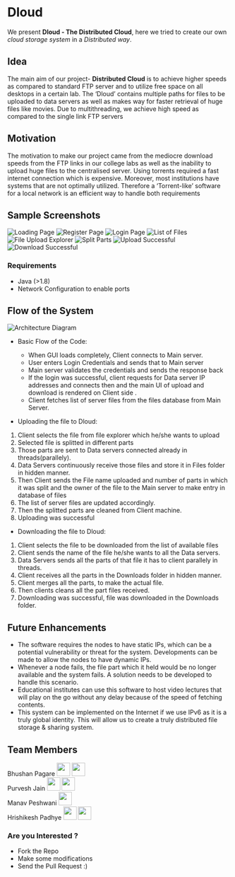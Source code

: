 # Dloud

We present **Dloud - The Distributed Cloud**, here we tried to create our own *cloud
storage system* in a *Distributed way*.

## Idea
The main aim of our project- **Distributed Cloud** is to achieve higher speeds as compared to standard FTP server and to utilize free space on all desktops in a certain lab. The ‘Dloud’ contains multiple paths for files to be uploaded to data servers as well as makes way for faster retrieval of huge files like movies. Due to multithreading, we achieve high speed as compared to the single link FTP servers

## Motivation
The motivation to make our project came from the mediocre download speeds from the FTP links in our college labs as well as the inability to upload huge files to the centralised server. Using torrents required a fast internet connection which is expensive. Moreover, most institutions have systems that are not optimally utilized. Therefore a ‘Torrent-like’ software for a local network is an efficient way to handle both requirements

## Sample Screenshots
![Loading Page](Outputs/loading.png)
![Register Page](Outputs/register.png)
![Login Page](Outputs/login.png)
![List of Files](Outputs/filelist.png)
![File Upload Explorer](Outputs/fileupload_explorer.png)
![Split Parts](Outputs/splitparts.png)
![Upload Successful](Outputs/uploadsuccessful.png)
![Download Successful](Outputs/downloadsuccessful.png)

### Requirements
- Java (>1.8)
- Network Configuration to enable ports

## Flow of the System
![Architecture Diagram](architecture.jpeg)

- Basic Flow of the Code:
  - When GUI loads completely, Client connects to Main server.
  - User enters Login Credentials and sends that to Main server
  - Main server validates the credentials and sends the response back
  - If the login was successful, client requests for Data server IP addresses and connects then and the main UI of upload and download is rendered on Client side .
  - Client fetches list of server files from the files database from Main Server.

- Uploading the file to Dloud:
1. Client selects the file from file explorer which he/she wants to upload
2. Selected file is splitted in different parts
3. Those parts are sent to Data servers connected already in threads(parallely).
4. Data Servers continuously receive those files and store it in Files folder in hidden manner.
5. Then Client sends the File name uploaded and number of parts in which it was split and the owner of the file to the Main server to make entry in database of files
6. The list of server files are updated accordingly.
7. Then the splitted parts are cleaned from Client machine.
8. Uploading was successful

- Downloading the file to Dloud:
1. Client selects the file to be downloaded from the list of available files 
2. Client sends the name of the file he/she wants to all the Data servers.
3. Data Servers sends all the parts of that file it has to client parallely in threads.
4. Client receives all the parts in the Downloads folder in hidden manner.
5. Client merges all the parts, to make the actual file.
6. Then clients cleans all the part files received.
7. Downloading was successful, file was downloaded in the Downloads folder.

## Future Enhancements
- The software requires the nodes to have static IPs, which can be a potential vulnerability or threat for the system. Developments can be made to allow the nodes to have dynamic IPs.
- Whenever a node fails, the file part which it held would be no longer available and the system fails. A solution needs to be developed to handle this scenario.
- Educational institutes can use this software to host video lectures that will play on the go without any delay because of the speed of fetching contents.
- This system can be implemented on the Internet if we use IPv6 as it is a truly global identity. This will allow us to create a truly distributed file storage & sharing system.

## Team Members
Bhushan Pagare <a href="https://github.com/bpagare6"><img src="https://cdn1.iconfinder.com/data/icons/social-media-vol-1-1/24/_github-512.png" width=30 height=30/></a> <a href="https://www.linkedin.com/in/bhushanpagare/"><img src="https://icon-library.net/images/linkedin-icon-eps/linkedin-icon-eps-29.jpg" width=30 height=30/></a><br/>
Purvesh Jain <a href="https://github.com/purvesh314"><img src="https://cdn1.iconfinder.com/data/icons/social-media-vol-1-1/24/_github-512.png" width=30 height=30/></a> <a href="https://www.linkedin.com/in/purvesh-jain-035727155/"><img src="https://icon-library.net/images/linkedin-icon-eps/linkedin-icon-eps-29.jpg" width=30 height=30/></a><br/>
Manav Peshwani <a href="https://www.linkedin.com/in/manav-peshwani-37041216a/"><img src="https://icon-library.net/images/linkedin-icon-eps/linkedin-icon-eps-29.jpg" width=30 height=30/></a><br/>
Hrishikesh Padhye <a href="https://github.com/iamhrishikeshpadhye"><img src="https://cdn1.iconfinder.com/data/icons/social-media-vol-1-1/24/_github-512.png" width=30 height=30/></a> <a href="https://www.linkedin.com/in/hrishikesh-padhye-58a69516a/"><img src="https://icon-library.net/images/linkedin-icon-eps/linkedin-icon-eps-29.jpg" width=30 height=30/></a><br/>

### Are you Interested ?
- Fork the Repo
- Make some modifications
- Send the Pull Request :)

